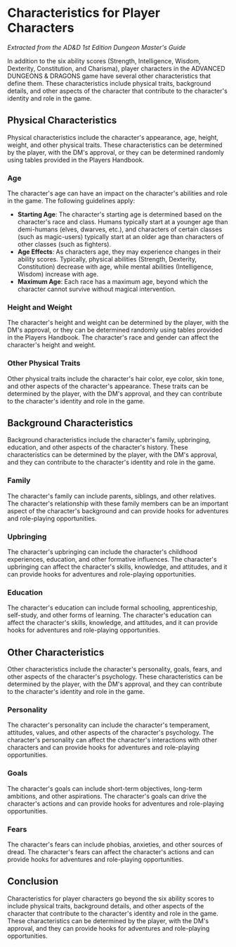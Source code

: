 # Characteristics for Player Characters

*Extracted from the AD&D 1st Edition Dungeon Master's Guide*

In addition to the six ability scores (Strength, Intelligence, Wisdom, Dexterity, Constitution, and Charisma), player characters in the ADVANCED DUNGEONS & DRAGONS game have several other characteristics that define them. These characteristics include physical traits, background details, and other aspects of the character that contribute to the character's identity and role in the game.

## Physical Characteristics

Physical characteristics include the character's appearance, age, height, weight, and other physical traits. These characteristics can be determined by the player, with the DM's approval, or they can be determined randomly using tables provided in the Players Handbook.

### Age

The character's age can have an impact on the character's abilities and role in the game. The following guidelines apply:

- **Starting Age**: The character's starting age is determined based on the character's race and class. Humans typically start at a younger age than demi-humans (elves, dwarves, etc.), and characters of certain classes (such as magic-users) typically start at an older age than characters of other classes (such as fighters).
- **Age Effects**: As characters age, they may experience changes in their ability scores. Typically, physical abilities (Strength, Dexterity, Constitution) decrease with age, while mental abilities (Intelligence, Wisdom) increase with age.
- **Maximum Age**: Each race has a maximum age, beyond which the character cannot survive without magical intervention.

### Height and Weight

The character's height and weight can be determined by the player, with the DM's approval, or they can be determined randomly using tables provided in the Players Handbook. The character's race and gender can affect the character's height and weight.

### Other Physical Traits

Other physical traits include the character's hair color, eye color, skin tone, and other aspects of the character's appearance. These traits can be determined by the player, with the DM's approval, and they can contribute to the character's identity and role in the game.

## Background Characteristics

Background characteristics include the character's family, upbringing, education, and other aspects of the character's history. These characteristics can be determined by the player, with the DM's approval, and they can contribute to the character's identity and role in the game.

### Family

The character's family can include parents, siblings, and other relatives. The character's relationship with these family members can be an important aspect of the character's background and can provide hooks for adventures and role-playing opportunities.

### Upbringing

The character's upbringing can include the character's childhood experiences, education, and other formative influences. The character's upbringing can affect the character's skills, knowledge, and attitudes, and it can provide hooks for adventures and role-playing opportunities.

### Education

The character's education can include formal schooling, apprenticeship, self-study, and other forms of learning. The character's education can affect the character's skills, knowledge, and attitudes, and it can provide hooks for adventures and role-playing opportunities.

## Other Characteristics

Other characteristics include the character's personality, goals, fears, and other aspects of the character's psychology. These characteristics can be determined by the player, with the DM's approval, and they can contribute to the character's identity and role in the game.

### Personality

The character's personality can include the character's temperament, attitudes, values, and other aspects of the character's psychology. The character's personality can affect the character's interactions with other characters and can provide hooks for adventures and role-playing opportunities.

### Goals

The character's goals can include short-term objectives, long-term ambitions, and other aspirations. The character's goals can drive the character's actions and can provide hooks for adventures and role-playing opportunities.

### Fears

The character's fears can include phobias, anxieties, and other sources of dread. The character's fears can affect the character's actions and can provide hooks for adventures and role-playing opportunities.

## Conclusion

Characteristics for player characters go beyond the six ability scores to include physical traits, background details, and other aspects of the character that contribute to the character's identity and role in the game. These characteristics can be determined by the player, with the DM's approval, and they can provide hooks for adventures and role-playing opportunities.
